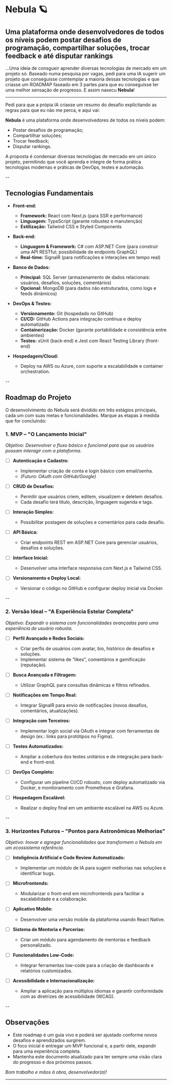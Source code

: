 # Nebula 🪐

## Uma plataforma onde desenvolvedores de todos os níveis podem postar desafios de programação, compartilhar soluções, trocar feedback e até disputar rankings

...Uma ideia de consgueir aprender diversas tecnologias de mercado em um projeto só.
Baseado numa pesquisa por vagas, pedi para uma IA sugerir um projeto que conseguisse comtemplar a maioria dessas tecnologias e que criasse um ROADMAP faseado em 3 partes para que eu conseguisse ter uma melhor sensação de progresso. E assim nasecu **Nebula**!

---

Pedi para que a própia IA criasse um resumo do desafio explicitando as regras para que eu não me perca, e aqui vai:

**Nebula** é uma plataforma onde desenvolvedores de todos os níveis podem:

- Postar desafios de programação;
- Compartilhar soluções;
- Trocar feedback;
- Disputar rankings.

A proposta é condensar diversas tecnologias de mercado em um único projeto, permitindo que você aprenda e integre de forma prática tecnologias modernas e práticas de DevOps, testes e automação.

--

## Tecnologias Fundamentais

- **Front-end:**
  - **Framework:** React com Next.js (para SSR e performance)
  - **Linguagem:** TypeScript (garante robustez e manutenção)
  - **Estilização:** Tailwind CSS e Styled Components

- **Back-end:**
  - **Linguagem & Framework:** C# com ASP.NET Core (para construir uma API RESTful; possibilidade de endpoints GraphQL)
  - **Real-time:** SignalR (para notificações e interações em tempo real)

- **Banco de Dados:**
  - **Principal:** SQL Server (armazenamento de dados relacionais: usuários, desafios, soluções, comentários)
  - **Opcional:** MongoDB (para dados não estruturados, como logs e feeds dinâmicos)

- **DevOps & Testes:**
  - **Versionamento:** Git (hospedado no GitHub)
  - **CI/CD:** GitHub Actions para integração contínua e deploy automatizado
  - **Containerização:** Docker (garante portabilidade e consistência entre ambientes)
  - **Testes:** xUnit (back-end) e Jest com React Testing Library (front-end)

- **Hospedagem/Cloud:**
  - Deploy na AWS ou Azure, com suporte a escalabilidade e container orchestration.

--

## Roadmap do Projeto

O desenvolvimento do Nebula será dividido em três estágios principais, cada um com suas metas e funcionalidades. Marque as etapas à medida que for concluindo:

### 1. MVP – "O Lançamento Inicial"

*Objetivo: Desenvolver o fluxo básico e funcional para que os usuários possam interagir com a plataforma.*

- [ ] **Autenticação e Cadastro:**  
  - Implementar criação de conta e login básico com email/senha.
  - *(Futuro: OAuth com GitHub/Google)*

- [ ] **CRUD de Desafios:**  
  - Permitir que usuários criem, editem, visualizem e deletem desafios.  
  - Cada desafio terá título, descrição, linguagem sugerida e tags.

- [ ] **Interação Simples:**  
  - Possibilitar postagem de soluções e comentários para cada desafio.

- [ ] **API Básica:**  
  - Criar endpoints REST em ASP.NET Core para gerenciar usuários, desafios e soluções.

- [ ] **Interface Inicial:**  
  - Desenvolver uma interface responsiva com Next.js e Tailwind CSS.

- [ ] **Versionamento e Deploy Local:**  
  - Versionar o código no GitHub e configurar deploy inicial via Docker.

--

### 2. Versão Ideal – "A Experiência Estelar Completa"

*Objetivo: Expandir o sistema com funcionalidades avançadas para uma experiência de usuário robusta.*

- [ ] **Perfil Avançado e Redes Sociais:**  
  - Criar perfis de usuários com avatar, bio, histórico de desafios e soluções.  
  - Implementar sistema de “likes”, comentários e gamificação (reputação).

- [ ] **Busca Avançada e Filtragem:**  
  - Utilizar GraphQL para consultas dinâmicas e filtros refinados.

- [ ] **Notificações em Tempo Real:**  
  - Integrar SignalR para envio de notificações (novos desafios, comentários, atualizações).

- [ ] **Integração com Terceiros:**  
  - Implementar login social via OAuth e integrar com ferramentas de design (ex.: links para protótipos no Figma).

- [ ] **Testes Automatizados:**  
  - Ampliar a cobertura dos testes unitários e de integração para back-end e front-end.

- [ ] **DevOps Completo:**  
  - Configurar um pipeline CI/CD robusto, com deploy automatizado via Docker, e monitoramento com Prometheus e Grafana.

- [ ] **Hospedagem Escalável:**  
  - Realizar o deploy final em um ambiente escalável na AWS ou Azure.

--

### 3. Horizontes Futuros – "Pontos para Astronômicas Melhorias"

*Objetivo: Inovar e agregar funcionalidades que transformem o Nebula em um ecossistema referência.*

- [ ] **Inteligência Artificial e Code Review Automatizado:**  
  - Implementar um módulo de IA para sugerir melhorias nas soluções e identificar bugs.

- [ ] **Microfrontends:**  
  - Modularizar o front-end em microfrontends para facilitar a escalabilidade e a colaboração.

- [ ] **Aplicativo Mobile:**  
  - Desenvolver uma versão mobile da plataforma usando React Native.

- [ ] **Sistema de Mentoria e Parcerias:**  
  - Criar um módulo para agendamento de mentorias e feedback personalizado.

- [ ] **Funcionalidades Low-Code:**  
  - Integrar ferramentas low-code para a criação de dashboards e relatórios customizados.

- [ ] **Acessibilidade e Internacionalização:**  
  - Ampliar a aplicação para múltiplos idiomas e garantir conformidade com as diretrizes de acessibilidade (WCAG).

--

## Observações

- Este roadmap é um guia vivo e poderá ser ajustado conforme novos desafios e aprendizados surgirem.
- O foco inicial é entregar um MVP funcional e, a partir dele, expandir para uma experiência completa.
- Mantenha este documento atualizado para ter sempre uma visão clara do progresso e dos próximos passos.

*Bom trabalho e mãos à obra, desenvolvedor(a)!*

---
